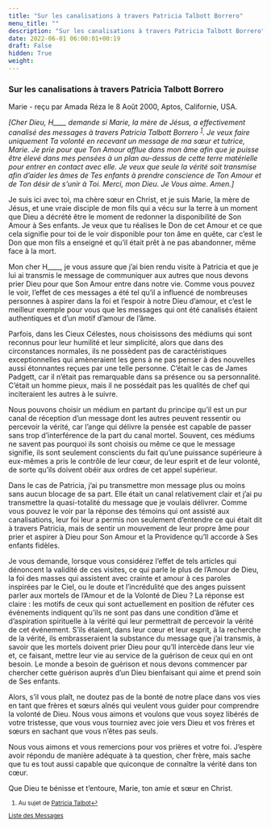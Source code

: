```yaml
---
title: "Sur les canalisations à travers Patricia Talbott Borrero"
menu_title: ""
description: "Sur les canalisations à travers Patricia Talbott Borrero"
date: 2022-06-01 06:00:01+00:19
draft: False
hidden: True
weight:
---
```

### Sur les canalisations à travers Patricia Talbott Borrero

Marie - reçu par Amada Réza le 8 Août 2000, Aptos, Californie, USA.

*[Cher Dieu, H____ demande si Marie, la mère de Jésus, a effectivement canalisé des messages à travers Patricia Talbott Borrero <sup id="a1">[1](#f1)</sup>. Je veux faire uniquement Ta volonté en recevant un message de ma sœur et tutrice, Marie. Je prie pour que Ton Amour afflue dans mon âme afin que je puisse être élevé dans mes pensées à un plan au-dessus de cette terre matérielle pour entrer en contact avec elle. Je veux que seule la vérité soit transmise afin d’aider les âmes de Tes enfants à prendre conscience de Ton Amour et de Ton désir de s’unir à Toi. Merci, mon Dieu. Je Vous aime. Amen.]*

Je suis ici avec toi, ma chère sœur en Christ, et je suis Marie, la mère de Jésus, et une vraie disciple de mon fils qui a vécu sur la terre à un moment que Dieu a décrété être le moment de redonner la disponibilité de Son Amour à Ses enfants. Je veux que tu réalises le Don de cet Amour et ce que cela signifie pour toi de le voir disponible pour ton âme en quête, car c’est le Don que mon fils a enseigné et qu’il était prêt à ne pas abandonner, même face à la mort.

Mon cher H____, je vous assure que j’ai bien rendu visite à Patricia et que je lui ai transmis le message de communiquer aux autres que nous devons prier Dieu pour que Son Amour entre dans notre vie. Comme vous pouvez le voir, l’effet de ces messages a été tel qu’il a influencé de nombreuses personnes à aspirer dans la foi et l’espoir à notre Dieu d’amour, et c’est le meilleur exemple pour vous que les messages qui ont été canalisés étaient authentiques et d’un motif d’amour de l’âme.

Parfois, dans les Cieux Célestes, nous choisissons des médiums qui sont reconnus pour leur humilité et leur simplicité, alors que dans des circonstances normales, ils ne possèdent pas de caractéristiques exceptionnelles qui amèneraient les gens à ne pas penser à des nouvelles aussi étonnantes reçues par une telle personne. C’était le cas de James Padgett, car il n’était pas remarquable dans sa présence ou sa personnalité. C’était un homme pieux, mais il ne possédait pas les qualités de chef qui inciteraient les autres à le suivre.

Nous pouvons choisir un médium en partant du principe qu’il est un pur canal de réception d’un message dont les autres peuvent ressentir ou percevoir la vérité, car l’ange qui délivre la pensée est capable de passer sans trop d’interférence de la part du canal mortel. Souvent, ces médiums ne savent pas pourquoi ils sont choisis ou même ce que le message signifie, ils sont seulement conscients du fait qu’une puissance supérieure à eux-mêmes a pris le contrôle de leur cœur, de leur esprit et de leur volonté, de sorte qu’ils doivent obéir aux ordres de cet appel supérieur.

Dans le cas de Patricia, j’ai pu transmettre mon message plus ou moins sans aucun blocage de sa part. Elle était un canal relativement clair et j’ai pu transmettre la quasi-totalité du message que je voulais délivrer. Comme vous pouvez le voir par la réponse des témoins qui ont assisté aux canalisations, leur foi leur a permis non seulement d’entendre ce qui était dit à travers Patricia, mais de sentir un mouvement de leur propre âme pour prier et aspirer à Dieu pour Son Amour et la Providence qu’Il accorde à Ses enfants fidèles.

Je vous demande, lorsque vous considérez l’effet de tels articles qui dénoncent la validité de ces visites, ce qui parle le plus de l’Amour de Dieu, la foi des masses qui assistent avec crainte et amour à ces paroles inspirées par le Ciel, ou le doute et l’incrédulité que des anges puissent parler aux mortels de l’Amour et de la Volonté de Dieu ? La réponse est claire : les motifs de ceux qui sont actuellement en position de réfuter ces événements indiquent qu’ils ne sont pas dans une condition d’âme et d’aspiration spirituelle à la vérité qui leur permettrait de percevoir la vérité de cet événement. S’ils étaient, dans leur cœur et leur esprit, à la recherche de la vérité, ils embrasseraient la substance du message que j’ai transmis, à savoir que les mortels doivent prier Dieu pour qu’Il intercède dans leur vie et, ce faisant, mettre leur vie au service de la guérison de ceux qui en ont besoin. Le monde a besoin de guérison et nous devons commencer par chercher cette guérison auprès d’un Dieu bienfaisant qui aime et prend soin de Ses enfants.

Alors, s’il vous plaît, ne doutez pas de la bonté de notre place dans vos vies en tant que frères et sœurs aînés qui veulent vous guider pour comprendre la volonté de Dieu. Nous vous aimons et voulons que vous soyez libérés de votre tristesse, que vous vous tourniez avec joie vers Dieu et vos frères et sœurs en sachant que vous n’êtes pas seuls.

Nous vous aimons et vous remercions pour vos prières et votre foi. J’espère avoir répondu de manière adéquate à ta question, cher frère, mais sache que tu es tout aussi capable que quiconque de connaître la vérité dans ton cœur.

Que Dieu te bénisse et t’entoure, Marie, ton amie et sœur en Christ.
<small>

1. <large id="f1"> Au sujet de [Patricia Talbot](https://www-piercedhearts-org.translate.goog/hearts_jesus_mary/apparitions/guardian_faith.html?_x_tr_sl=en&_x_tr_tl=fr&_x_tr_hl=fr&_x_tr_pto=sc)[↩](#a1)

[Liste des Messages](/fr-contemporary-messages/fr-contemporary-messages-by-date-order/fr-contemporary-messages-2000)

